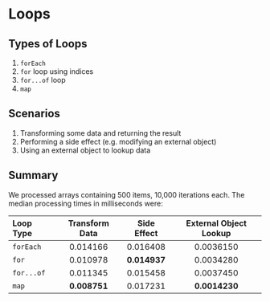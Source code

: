 # Loops

## Types of Loops

1. `forEach`
2. `for` loop using indices
3. `for...of` loop
4. `map`

## Scenarios
1. Transforming some data and returning the result
2. Performing a side effect (e.g. modifying an external object)
3. Using an external object to lookup data

## Summary
We processed arrays containing 500 items, 10,000 iterations each. The median processing times in milliseconds were:

| Loop Type  | Transform Data | Side Effect  | External Object Lookup |
| :--------- | :------------: | :----------: | :--------------------: |
| `forEach`  | 0.014166       | 0.016408     | 0.0036150              |
| `for`      | 0.010978       | **0.014937** | 0.0034280              |
| `for...of` | 0.011345       | 0.015458     | 0.0037450              |
| `map`      | **0.008751**   | 0.017231     | **0.0014230**          |